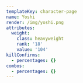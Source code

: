 ```yaml
---
templateKey: character-page
name: Yoshi
render: /img/yoshi.png
attributes:
  weight:
    class: heavyweight
    rank: '18'
    value: '104'
killConfirms:
  - percentages: {}
combos:
  - percentages: {}
---
```


